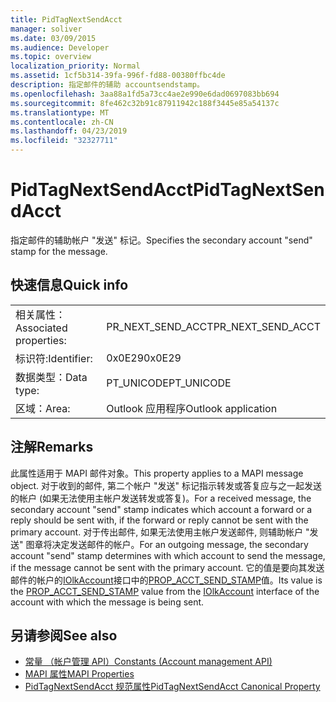 ```yaml
---
title: PidTagNextSendAcct
manager: soliver
ms.date: 03/09/2015
ms.audience: Developer
ms.topic: overview
localization_priority: Normal
ms.assetid: 1cf5b314-39fa-996f-fd88-00380ffbc4de
description: 指定邮件的辅助 accountsendstamp。
ms.openlocfilehash: 3aa88a1fd5a73cc4ae2e990e6dad0697083bb694
ms.sourcegitcommit: 8fe462c32b91c87911942c188f3445e85a54137c
ms.translationtype: MT
ms.contentlocale: zh-CN
ms.lasthandoff: 04/23/2019
ms.locfileid: "32327711"
---
```

# <a name="pidtagnextsendacct"></a><span data-ttu-id="7b9f6-103">PidTagNextSendAcct</span><span class="sxs-lookup"><span data-stu-id="7b9f6-103">PidTagNextSendAcct</span></span>

<span data-ttu-id="7b9f6-104">指定邮件的辅助帐户 "发送" 标记。</span><span class="sxs-lookup"><span data-stu-id="7b9f6-104">Specifies the secondary account "send" stamp for the message.</span></span>
  
## <a name="quick-info"></a><span data-ttu-id="7b9f6-105">快速信息</span><span class="sxs-lookup"><span data-stu-id="7b9f6-105">Quick info</span></span>

|||
|:-----|:-----|
|<span data-ttu-id="7b9f6-106">相关属性：</span><span class="sxs-lookup"><span data-stu-id="7b9f6-106">Associated properties:</span></span>  <br/> |<span data-ttu-id="7b9f6-107">PR_NEXT_SEND_ACCT</span><span class="sxs-lookup"><span data-stu-id="7b9f6-107">PR_NEXT_SEND_ACCT</span></span>  <br/> |
|<span data-ttu-id="7b9f6-108">标识符:</span><span class="sxs-lookup"><span data-stu-id="7b9f6-108">Identifier:</span></span>  <br/> |<span data-ttu-id="7b9f6-109">0x0E29</span><span class="sxs-lookup"><span data-stu-id="7b9f6-109">0x0E29</span></span>  <br/> |
|<span data-ttu-id="7b9f6-110">数据类型：</span><span class="sxs-lookup"><span data-stu-id="7b9f6-110">Data type:</span></span>  <br/> |<span data-ttu-id="7b9f6-111">PT_UNICODE</span><span class="sxs-lookup"><span data-stu-id="7b9f6-111">PT_UNICODE</span></span>  <br/> |
|<span data-ttu-id="7b9f6-112">区域：</span><span class="sxs-lookup"><span data-stu-id="7b9f6-112">Area:</span></span>  <br/> |<span data-ttu-id="7b9f6-113">Outlook 应用程序</span><span class="sxs-lookup"><span data-stu-id="7b9f6-113">Outlook application</span></span>  <br/> |
   
## <a name="remarks"></a><span data-ttu-id="7b9f6-114">注解</span><span class="sxs-lookup"><span data-stu-id="7b9f6-114">Remarks</span></span>

<span data-ttu-id="7b9f6-115">此属性适用于 MAPI 邮件对象。</span><span class="sxs-lookup"><span data-stu-id="7b9f6-115">This property applies to a MAPI message object.</span></span> <span data-ttu-id="7b9f6-116">对于收到的邮件, 第二个帐户 "发送" 标记指示转发或答复应与之一起发送的帐户 (如果无法使用主帐户发送转发或答复)。</span><span class="sxs-lookup"><span data-stu-id="7b9f6-116">For a received message, the secondary account "send" stamp indicates which account a forward or a reply should be sent with, if the forward or reply cannot be sent with the primary account.</span></span> <span data-ttu-id="7b9f6-117">对于传出邮件, 如果无法使用主帐户发送邮件, 则辅助帐户 "发送" 图章将决定发送邮件的帐户。</span><span class="sxs-lookup"><span data-stu-id="7b9f6-117">For an outgoing message, the secondary account "send" stamp determines with which account to send the message, if the message cannot be sent with the primary account.</span></span> <span data-ttu-id="7b9f6-118">它的值是要向其发送邮件的帐户的[IOlkAccount](iolkaccount.md)接口中的[PROP_ACCT_SEND_STAMP](prop_acct_send_stamp.md)值。</span><span class="sxs-lookup"><span data-stu-id="7b9f6-118">Its value is the [PROP_ACCT_SEND_STAMP](prop_acct_send_stamp.md) value from the [IOlkAccount](iolkaccount.md) interface of the account with which the message is being sent.</span></span> 
  
## <a name="see-also"></a><span data-ttu-id="7b9f6-119">另请参阅</span><span class="sxs-lookup"><span data-stu-id="7b9f6-119">See also</span></span>

- [<span data-ttu-id="7b9f6-120">常量 （帐户管理 API）</span><span class="sxs-lookup"><span data-stu-id="7b9f6-120">Constants (Account management API)</span></span>](constants-account-management-api.md)
- [<span data-ttu-id="7b9f6-121">MAPI 属性</span><span class="sxs-lookup"><span data-stu-id="7b9f6-121">MAPI Properties</span></span>](https://msdn.microsoft.com/library/3b980217-b65b-442b-8c18-b8b9f3ff487a%28Office.15%29.aspx) 
- [<span data-ttu-id="7b9f6-122">PidTagNextSendAcct 规范属性</span><span class="sxs-lookup"><span data-stu-id="7b9f6-122">PidTagNextSendAcct Canonical Property</span></span>](https://msdn.microsoft.com/library/b7429c2e-0d9d-4921-9f56-9ecad817f8cb%28Office.15%29.aspx)

